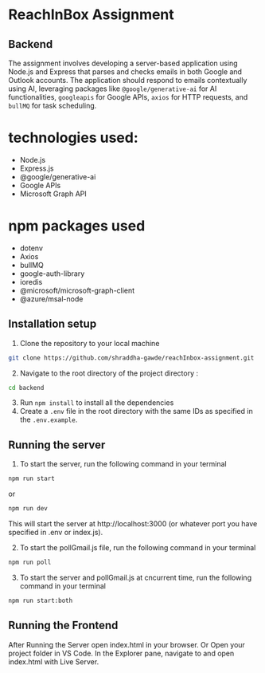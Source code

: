 # ReachInBox Assignment

## Backend

The assignment involves developing a server-based application using Node.js and Express that parses and checks emails in both Google and Outlook accounts. The application should respond to emails contextually using AI, leveraging packages like `@google/generative-ai` for AI functionalities, `googleapis` for Google APIs, `axios` for HTTP requests, and `bullMQ` for task scheduling.

# technologies used:

- Node.js
- Express.js
- @google/generative-ai
- Google APIs
- Microsoft Graph API

# npm packages used

- dotenv
- Axios
- bullMQ
- google-auth-library
- ioredis
- @microsoft/microsoft-graph-client
- @azure/msal-node

## Installation setup

1. Clone the repository to your local machine

```bash
git clone https://github.com/shraddha-gawde/reachInbox-assignment.git
```

2. Navigate to the root directory of the project directory :

```bash
cd backend
```

3. Run `npm install` to install all the dependencies
4. Create a `.env` file in the root directory with the same IDs as specified in the `.env.example`.

## Running the server

1. To start the server, run the following command in your terminal

```bash
npm run start
```

or

```bash
npm run dev
```

This will start the server at http://localhost:3000 (or whatever port you have specified in .env or index.js).

2. To start the pollGmail.js file, run the following command in your terminal

```bash
npm run poll
```

3. To start the server and pollGmail.js at cncurrent time, run the following command in your terminal

```bash
npm run start:both
```

## Running the Frontend

After Running the Server open index.html in your browser. Or Open your project folder in VS Code. In the Explorer pane, navigate to and open index.html with Live Server.
